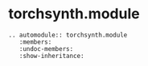 torchsynth.module
=================

```{eval-rst}
.. automodule:: torchsynth.module
   :members:
   :undoc-members:
   :show-inheritance:
```
